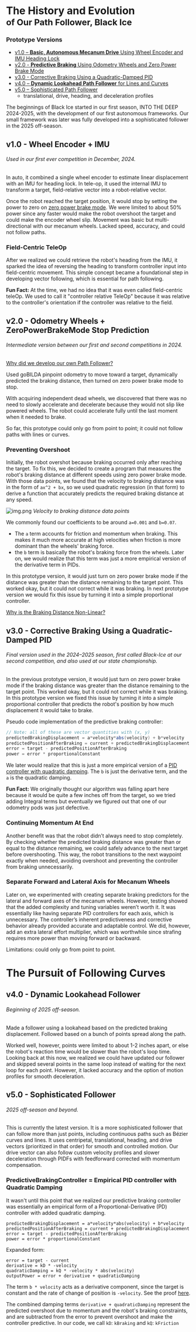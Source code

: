 <h1>
  The History and Evolution<br>
  <sub>of Our Path Follower, Black Ice</sub>
</h1>

### Prototype Versions

- [v1.0 – **Basic, Autonomous Mecanum Drive** Using Wheel Encoder and IMU Heading Lock](#v10---wheel-encoder--imu)
- [v2.0 - **Predictive Braking** Using Odometry Wheels and Zero Power Brake Mode](#v20---odometry-wheels--zeropowerbrakemode-stop-prediction)
- [v3.0 - Corrective Braking Using a Quadratic-Damped PID](#v30---corrective-braking-using-a-quadratic-damped-pid)
- [v4.0 – **Dynamic Lookahead Path Follower** for Lines and Curves](#v40---dynamic-lookahead-follower)
- [v5.0 – Sophisticated Path Follower](#v50---sophisticated-follower)
  - translational, drive, heading, and deceleration profiles

The beginnings of Black Ice started in our first season, INTO THE DEEP 2024-2025, with the development of our first autonomous frameworks. Our small framework was later was fully developed into a sophisticated follower in the 2025 off-season.

## v1.0 - Wheel Encoder + IMU
###### Used in our first _ever_ competition in December, 2024.</span>

In auto, it combined a single wheel encoder to estimate linear displacement with an IMU for heading lock. In tele-op, it used the internal IMU to transform a target, field-relative vector into a robot-relative vector.

Once the robot reached the target position, it would stop by setting the power to zero on [zero power brake mode](https://ftctechnh.github.io/ftc_app/doc/javadoc/com/qualcomm/robotcore/hardware/DcMotor.ZeroPowerBehavior.html#BRAKE). We were limited to about 50% power since any faster would make the robot overshoot the target and could make the encoder wheel slip. Movement was basic but multi-directional with our mecanum wheels. Lacked speed, accuracy, and could not follow paths.

### Field-Centric TeleOp

After we realized we could retrieve the robot's heading from the IMU, it sparked the idea of reversing the heading to transform controller input into field-centric movement. This simple concept became a foundational step in developing vector following, which is essential for path following.

**Fun Fact:** At the time, we had no idea that it was even called field-centric teleOp. We used to call it "controller relative TeleOp" because it was relative to the controller's orientation if the controller was relative to the field.

## v2.0 - Odometry Wheels + ZeroPowerBrakeMode Stop Prediction
###### Intermediate version between our first and second competitions in 2024.

[Why did we develop our own Path Follower?](https://github.com/TeamFrozenCodeFTC/Black-Ice-Path-Follower/blob/main/TeamCode/src/main/java/org/firstinspires/ftc/blackice/docs/why-we-developed-our-own.md#why-did-we-develop-our-own-path-follower)

Used goBILDA pinpoint odometry to move toward a target, dynamically predicted the braking distance, then turned on zero power brake mode to stop.

With acquiring independent dead wheels, we discovered that there was no need to slowly accelerate and decelerate because they would not slip like powered wheels. The robot could accelerate fully until the last moment when it needed to brake.

So far, this prototype could only go from point to point; it could not follow paths with lines or curves.

### Preventing Overshoot
Initially, the robot overshot because braking occurred only after reaching the target. To fix this, we decided to create a program that measures the robot's braking distance at different speeds using zero power brake mode. With those data points, we found that the velocity to braking distance was in the form of `ax^2 + bx`, so we used quadratic regression (in that form) to derive a function that accurately predicts the required braking distance at any speed.

![img.png](img.png)
*Velocity to braking distance data points*

We commonly found our coefficients to be around `a=0.001` and `b=0.07`.

- The `a` term accounts for friction and momentum when braking. This makes it much more accurate at high velocities when friction is more dominant than the wheels' braking force.
- the `b` term is basically the robot's braking force from the wheels. Later on, we would realize that this term was just a more empirical version of the derivative term in PIDs.

In this prototype version, it would just turn on zero power brake mode if the distance was greater than the distance remaining to the target point. This worked okay, but it could not correct while it was braking. In next prototype version we would fix this issue by turning it into a simple proportional controller.

[Why is the Braking Distance Non-Linear?](https://github.com/TeamFrozenCodeFTC/Black-Ice-Path-Follower/blob/main/TeamCode/src/main/java/org/firstinspires/ftc/blackice/docs/quadratic-damping-pid.md#why-is-the-braking-non-linear)

## v3.0 - Corrective Braking Using a Quadratic-Damped PID
###### Final version used in the 2024–2025 season, first called Black-Ice at our second competition, and also used at our state championship.

In the previous prototype version, it would just turn on zero power brake mode if the braking distance was greater than the distance remaining to the target point. This worked okay, but it could not correct while it was braking. In this prototype version we fixed this issue by turning it into a simple proportional controller that predicts the robot's position by how much displacement it would take to brake.

Pseudo code implementation of the predictive braking controller:
```java
// Note: all of these are vector quantities with (x, y)
predictedBrakingDisplacement = a*velocity*abs(velocity) + b*velocity
predictedPositionAfterBraking = current + predictedBrakingDisplacement
error = target - predictedPositionAfterBraking
power = error * proportionalConstant
```
We later would realize that this is just a more empirical version of a [PID controller with quadratic damping](https://github.com/TeamFrozenCodeFTC/Black-Ice-Path-Follower/edit/main/TeamCode/src/main/java/org/firstinspires/ftc/blackice/docs/path-follower-evolution.md#predictivebrakingcontroller--empirical-pid-controller-with-quadratic-damping). The `b` is just the derivative term, and the `a` is the quadratic damping.

**Fun Fact:** We originally thought our algorithm was falling apart here because it would be quite a few inches off from the target, so we tried adding Integral terms but eventually we figured out that one of our odometry pods was just defective.

### Continuing Momentum At End
Another benefit was that the robot didn’t always need to stop completely. By checking whether the predicted braking distance was greater than or equal to the distance remaining, we could safely advance to the next target before overshooting. This way, the robot transitions to the next waypoint exactly when needed, avoiding overshoot and preventing the controller from braking unnecessarily.

### Separate Forward and Lateral Axis for Mecanum Wheels
Later on, we experimented with creating separate braking predictors for the lateral and forward axes of the mecanum wheels. However, testing showed that the added complexity and tuning variables weren’t worth it. It was essentially like having separate PID controllers for each axis, which is unnecessary. The controller’s inherent predictiveness and corrective behavior already provided accurate and adaptable control.
We did, however, add an extra lateral effort multiplier, which was worthwhile since strafing requires more power than moving forward or backward.

Limitations: could only go from point to point.

# The Pursuit of Following Curves

## v4.0 - Dynamic Lookahead Follower
###### Beginning of 2025 off-season.

Made a follower using a lookahead based on the predicted braking displacement. Followed based on a bunch of points spread along the path.

Worked well, however, points were limited to about 1-2 inches apart, or else the robot's reaction time would be slower than the robot's loop time. Looking back at this now, we realized we could have updated our follower and skipped several points in the same loop instead of waiting for the next loop for each point. However, it lacked accuracy and the option of motion profiles for smooth deceleration.

## v5.0 - Sophisticated Follower
###### 2025 off-season and beyond.

This is currently the latest version.
It is a more sophisticated follower that can follow more than just points, including continuous paths such as Bézier curves and lines.
It uses centripetal, translational, heading, and drive vectors (prioritized in that order) for smooth and controlled motion.
Our drive vector can also follow custom velocity profiles and slower deceleration through PIDFs with feedforward corrected with momentum compensation.

### PredictiveBrakingController = Empirical PID controller with Quadratic Damping
It wasn't until this point that we realized our predictive braking controller was essentially an empirical form of a Proportional-Derivative (PD) controller with added quadratic damping. 
```
predictedBrakingDisplacement = a*velocity*abs(velocity) + b*velocity
predictedPositionAfterBraking = current + predictedBrakingDisplacement
error = target - predictedPositionAfterBraking
power = error * proportionalConstant
```
Expanded form:
```
error = target - current
derivative = kD * -velocity
quadraticDamping = kQ * -velocity * abs(velocity)
outputPower = error + derivative + quadraticDamping
```

The term `b * velocity` acts as a derivative component, since the target is constant and the rate of change of position is `-velocity`. See the proof [here](https://github.com/TeamFrozenCodeFTC/Black-Ice-Path-Follower/blob/main/TeamCode/src/main/java/org/firstinspires/ftc/blackice/docs/quadratic-damping-pid.md#how-does--velocity--derivative-term-in-pid).

The combined damping terms `derivative + quadraticDamping` represent the predicted overshoot due to momentum and the robot's braking constraints, and are subtracted from the error to prevent overshoot and make the controller predictive. In our code, we call `kD`: `kBraking` and `kQ`: `kFriction`

